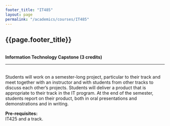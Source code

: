 ```yaml
---
footer_title: "IT485"
layout: page
permalink: "/academics/courses/IT485"
---
```


## {{page.footer_title}}

\
**Information Technology Capstone (3 credits)**

---

\
Students will work on a semester-long project, particular to their track and meet together with an instructor and with students from other tracks to discuss each other’s projects. Students will deliver a product that is appropriate to their track in the IT program. At the end of the semester, students report on their product, both in oral presentations and demonstrations and in writing.

**Pre-requisites:**
\
IT425 and a track.
